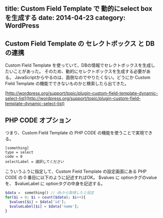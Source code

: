 title: Custom Field Template で 動的にselect box を生成する
date: 2014-04-23
category: WordPress
---

## Custom Field Template の セレクトボックス と DBの連携

Custom Field Template を使っていて、DBの情報でセレクトボックスを生成したいことがあった。
そのため、動的にセレクトボックスを生成する必要がある。
JavaScriptからやるのは、面倒なのでやりたくない。どうにか Custom Field Template の機能でできないものかと検索したら出てきた。

[http://wordpress.org/support/topic/plugin-custom-field-template-dynamic-select-list](http://wordpress.org/support/topic/plugin-custom-field-template-dynamic-select-list)

## PHP CODE オプション

つまり、Custom Field Template の PHP CODE の機能を使うことで実現できる。

```
[something]
type = select
code = 0
selectLabel = 選択してください
```

こういうふうに指定して、Custom Field Template の設定画面にある PHP CODE の 0 番目に以下のように記述すればOK。
$values に optionタグのvalue を、  $valueLabel に optionタグの中身を記述する。

```php
$data =  something() // dbから取得したと仮定
for($i = 0; $i < count($data); $i++){
  $values[$i] = $data['id'];
  $valueLabel[$i] = $data['name'];
}
```